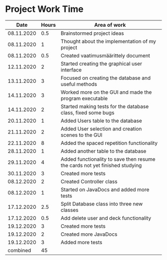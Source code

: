 # Project Work Time

|Date|Hours|Area of work|
|----|-----|-----|
|08.11.2020|0.5| Brainstormed project ideas|
|08.11.2020|1| Thought about the implementation of my project|
|08.11.2020|0.5|Created vaatimusmäärittely document|
|12.11.2020|2|Started creating the graphical user interface|
|13.11.2020|3|Focused on creating the database and useful methods|
|14.11.2020|3|Worked more on the GUI and made the program executable|
|14.11.2020|2|Started making tests for the database class, fixed some bugs|
|20.11.2020|1|Added Users table to the database|
|21.11.2020|2|Added User selection and creation scenes to the GUI|
|22.11.2020|8|Added the spaced repetition functionality|
|28.11.2020|1|Added another table to the database|
|29.11.2020|4|Added functionality to save then resume the cards not yet finished studying|
|30.11.2020|3|Created more tests|
|08.12.2020|2|Created Controller class|
|08.12.2020|1|Started on JavaDocs and added more tests|
|17.12.2020|2.5|Split Database class into three new classes|
|17.12.2020|0.5|Add delete user and deck functionality|
|19.12.2020|3|Created more tests|
|19.12.2020|2|Created more JavaDocs|
|19.12.2020|3|Added more tests|
|combined|45| 
